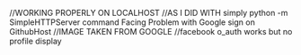 //WORKING PROPERLY ON LOCALHOST
//AS I DID WITH simply python -m SimpleHTTPServer command
Facing Problem with Google sign on GithubHost
//IMAGE TAKEN FROM GOOGLE
//facebook o_auth works but no profile display
